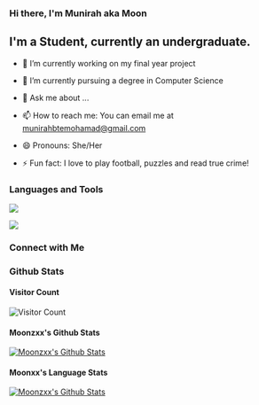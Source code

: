 ### Hi there, I'm Munirah aka Moon

## I'm a Student, currently an undergraduate.



- 🔭 I’m currently working on my final year project
- 🌱 I’m currently pursuing a degree in Computer Science

- 💬 Ask me about ...
- 📫 How to reach me: You can email me at munirahbtemohamad@gmail.com
- 😄 Pronouns: She/Her
- ⚡ Fun fact: I love to play football, puzzles and read true crime!





### Languages and Tools

![](https://img.shields.io/badge/Code-Python-informational?style=flat&logo=python&logoColor=white&color=2bbc8a)

![](https://img.shields.io/badge/Code-Java-informational?style=flat&logo=java&logoColor=white&color=2bbc8a)







### Connect with Me







### Github Stats



#### Visitor Count

![Visitor Count](https://profile-counter.glitch.me/Moonzxx/count.svg)

#### Moonzxx's Github Stats

[![Moonzxx's Github Stats](https://github-readme-stats.vercel.app/api?username=Moonzxx&show_icons=true&hide_border=true&count_private=true&include_all_commits=true&theme=radical)](https://github-readme-stats.vercel.app/api?username=Moonzxx&show_icons=true&hide_border=true&count_private=true&include_all_commits=true&theme=radical)

#### Moonxx's Language Stats

[![Moonzxx's Github Stats](https://github-readme-stats.vercel.app/api/top-langs/?username=Moonzxx&layout=compact&theme=radical)](https://github-readme-stats.vercel.app/api?username=Moonzxx&show_icons=true&hide_border=true&count_private=true&include_all_commits=true&theme=radical)







